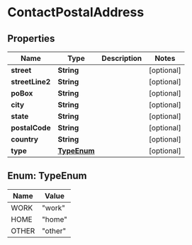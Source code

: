 

# ContactPostalAddress


## Properties

| Name | Type | Description | Notes |
|------------ | ------------- | ------------- | -------------|
|**street** | **String** |  |  [optional] |
|**streetLine2** | **String** |  |  [optional] |
|**poBox** | **String** |  |  [optional] |
|**city** | **String** |  |  [optional] |
|**state** | **String** |  |  [optional] |
|**postalCode** | **String** |  |  [optional] |
|**country** | **String** |  |  [optional] |
|**type** | [**TypeEnum**](#TypeEnum) |  |  [optional] |



## Enum: TypeEnum

| Name | Value |
|---- | -----|
| WORK | &quot;work&quot; |
| HOME | &quot;home&quot; |
| OTHER | &quot;other&quot; |



